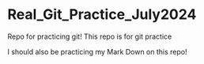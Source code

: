 # Real_Git_Practice_July2024
Repo for practicing git!
This repo is for git practice

I should also be practicing my Mark Down on this repo!
